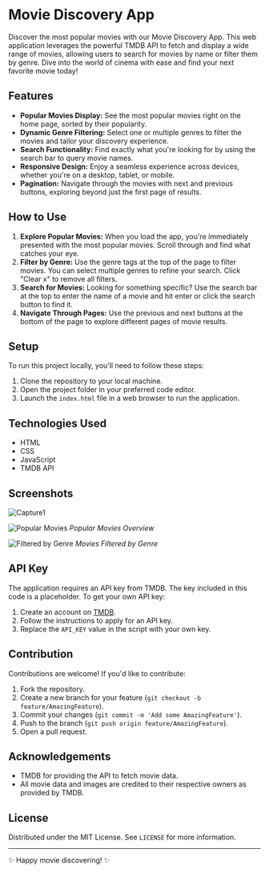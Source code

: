 # Movie Discovery App

Discover the most popular movies with our Movie Discovery App. This web application leverages the powerful TMDB API to fetch and display a wide range of movies, allowing users to search for movies by name or filter them by genre. Dive into the world of cinema with ease and find your next favorite movie today!

## Features

- **Popular Movies Display:** See the most popular movies right on the home page, sorted by their popularity.
- **Dynamic Genre Filtering:** Select one or multiple genres to filter the movies and tailor your discovery experience.
- **Search Functionality:** Find exactly what you're looking for by using the search bar to query movie names.
- **Responsive Design:** Enjoy a seamless experience across devices, whether you're on a desktop, tablet, or mobile.
- **Pagination:** Navigate through the movies with next and previous buttons, exploring beyond just the first page of results.

## How to Use

1. **Explore Popular Movies:** When you load the app, you're immediately presented with the most popular movies. Scroll through and find what catches your eye.
2. **Filter by Genre:** Use the genre tags at the top of the page to filter movies. You can select multiple genres to refine your search. Click "Clear x" to remove all filters.
3. **Search for Movies:** Looking for something specific? Use the search bar at the top to enter the name of a movie and hit enter or click the search button to find it.
4. **Navigate Through Pages:** Use the previous and next buttons at the bottom of the page to explore different pages of movie results.

## Setup

To run this project locally, you'll need to follow these steps:

1. Clone the repository to your local machine.
2. Open the project folder in your preferred code editor.
3. Launch the `index.html` file in a web browser to run the application.

## Technologies Used

- HTML
- CSS
- JavaScript
- TMDB API

## Screenshots
![Capture1](https://github.com/feven2552/Movie_web/assets/93426602/db28b88d-4a94-440b-998f-7309b0b844c1)

![Popular Movies](/path/to/screenshot1.png)
*Popular Movies Overview*

![Filtered by Genre](/path/to/screenshot2.png)
*Movies Filtered by Genre*

## API Key

The application requires an API key from TMDB. The key included in this code is a placeholder. To get your own API key:

1. Create an account on [TMDB](https://www.themoviedb.org/account/signup).
2. Follow the instructions to apply for an API key.
3. Replace the `API_KEY` value in the script with your own key.

## Contribution

Contributions are welcome! If you'd like to contribute:

1. Fork the repository.
2. Create a new branch for your feature (`git checkout -b feature/AmazingFeature`).
3. Commit your changes (`git commit -m 'Add some AmazingFeature'`).
4. Push to the branch (`git push origin feature/AmazingFeature`).
5. Open a pull request.

## Acknowledgements

- TMDB for providing the API to fetch movie data.
- All movie data and images are credited to their respective owners as provided by TMDB.

## License

Distributed under the MIT License. See `LICENSE` for more information.

---

✨ Happy movie discovering! ✨
